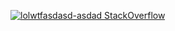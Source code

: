 [![lolwtfasdasd-asdad StackOverflow](https://github-readme-stackoverflow.vercel.app/?userID=4440133)](https://stackoverflow.com/users/4440133/lolwtfasdasd-asdad)
